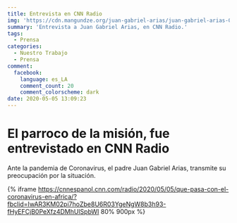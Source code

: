 ```yaml
---
title: Entrevista en CNN Radio
img: 'https://cdn.mangundze.org/juan-gabriel-arias/juan-gabriel-arias-0001.jpg'
summary: 'Entrevista a Juan Gabriel Arias, en CNN Radio.'
tags:
  - Prensa
categories:
  - Nuestro Trabajo
  - Prensa
comment:
  facebook:
    language: es_LA
    comment_count: 20
    comment_colorscheme: dark
date: 2020-05-05 13:09:23
---
```


# El parroco de la misión, fue entrevistado en CNN Radio

Ante la pandemia de Coronavirus, el padre Juan Gabriel Arias, transmite su preocupación por la situación.

{% iframe https://cnnespanol.cnn.com/radio/2020/05/05/que-pasa-con-el-coronavirus-en-africa/?fbclid=IwAR3KM02pi7hoZbe8U6R03YgeNgW8b3h93-fHyEFCjB0PeXfz4DMhUlSpbWI 80% 900px %}
